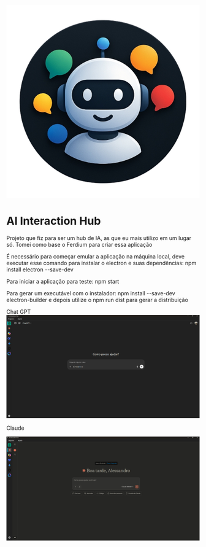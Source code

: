<p align="center">
  <img src="icons/aiinteractionhub-dark.png" alt="Descrição da imagem">
</p>

# AI Interaction Hub 
Projeto que fiz para ser um hub de IA, as que eu mais utilizo em um lugar só. Tomei como base o Ferdium para criar essa aplicação

É necessário para começar emular a aplicação na máquina local, deve executar esse comando para instalar o electron e suas dependências: npm install electron --save-dev

Para iniciar a aplicação para teste: npm start

Para gerar um executável com o instalador: npm install --save-dev electron-builder e depois utilize o npm run dist para gerar a distribuição

Chat GPT
![Chat GPT](assets/images/Screenshot1.png)

Claude


![Claude](assets/images/Screenshot2.png)
